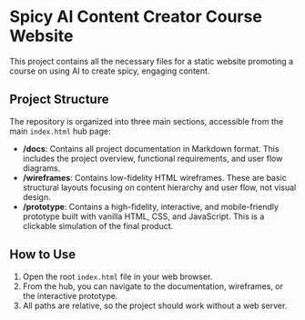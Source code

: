 # Spicy AI Content Creator Course Website

This project contains all the necessary files for a static website promoting a course on using AI to create spicy, engaging content.

## Project Structure

The repository is organized into three main sections, accessible from the main `index.html` hub page:

-   **/docs**: Contains all project documentation in Markdown format. This includes the project overview, functional requirements, and user flow diagrams.
-   **/wireframes**: Contains low-fidelity HTML wireframes. These are basic structural layouts focusing on content hierarchy and user flow, not visual design.
-   **/prototype**: Contains a high-fidelity, interactive, and mobile-friendly prototype built with vanilla HTML, CSS, and JavaScript. This is a clickable simulation of the final product.

## How to Use

1.  Open the root `index.html` file in your web browser.
2.  From the hub, you can navigate to the documentation, wireframes, or the interactive prototype.
3.  All paths are relative, so the project should work without a web server.